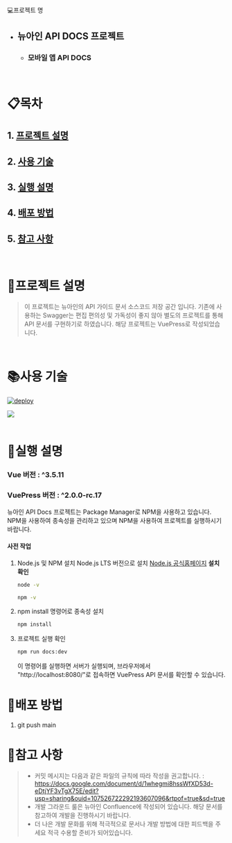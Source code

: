 💻프로젝트 명
- ## 뉴아인 API DOCS 프로젝트
  - ### 모바일 앱 API DOCS 
<br>

# 📋목차

## 1. [프로젝트 설명](#프로젝트-설명)

## 2. [사용 기술](#사용-기술)

## 3. [실행 설명](#실행-설명)

## 4. [배포 방법](#배포-방법)

## 5. [참고 사항](#참고-사항)

<br>

# 📢프로젝트 설명

> 이 프로젝트는 뉴아인의 API 가이드 문서 소스코드 저장 공간 입니다. 기존에 사용하는 Swagger는 편집 편의성 및 가독성이 좋지 않아 별도의 프로젝트를 통해 API 문서를 구현하기로 하였습니다.
> 해당 프로젝트는 VuePress로 작성되었습니다.

<br>

# 📚사용 기술
[![deploy](https://github.com/nueyne-backend/developers-docs/actions/workflows/deploy.yml/badge.svg)](https://github.com/nueyne-backend/developers-docs/actions/workflows/deploy.yml)

<div>
  <img src="https://img.shields.io/badge/Vue.js-42b883?style=for-the-badge&logo=vuedotjs&logoColor=white">
</div>

<br>

# 💾실행 설명

### Vue 버전 : ^3.5.11
### VuePress 버전 : ^2.0.0-rc.17

뉴아인 API Docs 프로젝트는 Package Manager로 NPM을 사용하고 있습니다. NPM을 사용하여 종속성을 관리하고 있으며 NPM을 사용하여 프로젝트를 실행하시기 바랍니다.

#### 사전 작업

1. Node.js 및 NPM 설치
    Node.js LTS 버전으로 설치 [Node.js 공식홈페이지](https://nodejs.org/en/)
    **설치 확인**
    ```bash
    node -v
    ```
    ```bash
    npm -v
    ```
2. npm install 명령어로 종속성 설치
    ```bash
    npm install
    ```
3. 프로젝트 실행 확인
     ```bash
    npm run docs:dev
    ```
    이 명령어를 실행하면 서버가 실행되며, 브라우저에서 "http://localhost:8080/"로 접속하면 VuePress API 문서를 확인할 수 있습니다.

# 🚀배포 방법

1. git push main

# 🧾참고 사항

> - 커밋 메시지는 다음과 같은 파일의 규칙에 따라 작성을 권고합니다. : https://docs.google.com/document/d/1whegmi8hssWfXD53d-eDtjYF3vTgX75E/edit?usp=sharing&ouid=107526722292193607096&rtpof=true&sd=true
> - 개발 그라운드 룰은 뉴아인 Confluence에 작성되어 있습니다. 해당 문서를 참고하여 개발을 진행하시기 바랍니다.
> - 더 나은 개발 문화를 위해 적극적으로 문서나 개발 방법에 대한 피드백을 주세요 적극 수용할 준비가 되어있습니다.
